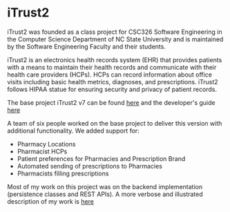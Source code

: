 # iTrust2

iTrust2 was founded as a class project for CSC326 Software Engineering in the Computer Science Department of NC State University and is maintained by the Software Engineering Faculty and their students.

iTrust2 is an electronics health records system (EHR) that provides patients with a means to maintain their health records and communicate with their health care providers (HCPs). HCPs can record information about office visits including basic health metrics, diagnoses, and prescriptions. iTrust2 follows HIPAA statue for ensuring security and privacy of patient records.

The base project iTrust2 v7 can be found [here](https://github.ncsu.edu/engr-csc326-staff/iTrust2-v7) and the developer's guide [here](https://github.ncsu.edu/engr-csc326-staff/iTrust2-v7/wiki/developers-guide)

A team of six people worked on the base project to deliver this version with additional functionality.
We added support for:
 - Pharmacy Locations
 - Pharmacist HCPs
 - Patient preferences for Pharmacies and Prescription Brand
 - Automated sending of prescriptions to Pharmacies
 - Pharmacists filling prescriptions
 
Most of my work on this project was on the backend implementation (persistence classes and REST APIs). A more verbose and illustrated description of my work is [here](https://github.com/sbiswas8a/iTrust2/wiki/Backend-Design-and-Implementation)
